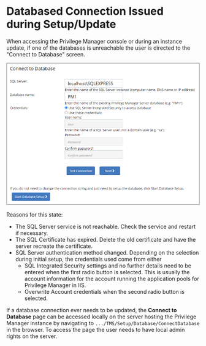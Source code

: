 [title]: # (DB Connection)
[tags]: # (help,setup,update)
[priority]: # (3)
# Databased Connection Issued during Setup/Update

When accessing the Privilege Manager console or during an instance update, if one of the databases is unreachable the user is directed to the "Connect to Database" screen.

![db connect issue](images/db-connect.png "Connect to Database page")

Reasons for this state:

* The SQL Server service is not reachable. Check the service and restart if necessary.
* The SQL Certificate has expired. Delete the old certificate and have the server recreate the certificate.
* SQL Server authentication method changed. Depending on the selection during initial setup, the credentials used come from either
  * SQL Integrated Security settings and no further details need to be entered when the first radio button is selected. This is usually the account information for the account running the application pools for Privilege Manager in IIS.
  * Overwrite Account credentials when the second radio button is selected.

If a database connection ever needs to be updated, the __Connect to Database__ page can be accessed locally on the server hosting the Privilege Manager instance by navigating to `.../TMS/Setup/Database/ConnectDatabase` in the browser. To access the page the user needs to have local admin rights on the server.

